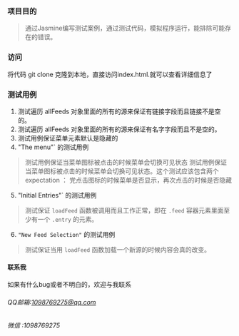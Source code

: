 ###  项目目的
> 通过Jasmine编写测试案例，通过测试代码，模拟程序运行，能排除可能存在的错误。
### 访问
将代码 git clone 克隆到本地，直接访问index.html.就可以查看详细信息了
### 测试用例
1.  测试遍历 allFeeds 对象里面的所有的源来保证有链接字段而且链接不是空的。
1. 测试遍历 allFeeds 对象里面的所有的源来保证有名字字段而且不是空的。
1. 测试用例保证菜单元素默认是隐藏的
1. "The menu"` 的测试用例
> 测试用例保证当菜单图标被点击的时候菜单会切换可见状态
> 测试用例保证当菜单图标被点击的时候菜单会切换可见状态。这个测试应该包含两个 expectation ： 党点击图标的时候菜单是否显示，再次点击的时候是否隐藏
5. "Initial Entries"` 的测试用例
> 测试保证 `loadFeed` 函数被调用而且工作正常，即在 `.feed` 容器元素里面至少有一个 `.entry` 的元素。
6. `"New Feed Selection"` 的测试用例
> 测试保证当用 `loadFeed` 函数加载一个新源的时候内容会真的改变。
####  联系我
如果有什么bug或者不明白的，欢迎与我联系
###### QQ邮箱:1098769275@qq.com
###### 微信 :1098769275
